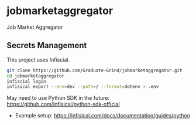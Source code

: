 # jobmarketaggregator
Job Market Aggregator

## Secrets Management
This project uses Infiscial.

```sh
git clone https://github.com/Graduate-Grind/jobmarketaggregator.git
cd jobmarketaggregator
infiscial login
infisical export --env=dev --path=/ --format=dotenv > .env
```

May need to use Python SDK in the future: https://github.com/Infisical/python-sdk-official
- Example setup: https://infisical.com/docs/documentation/guides/python